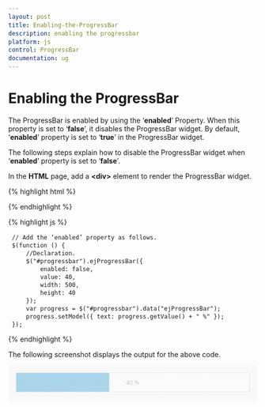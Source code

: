 ```yaml
---
layout: post
title: Enabling-the-ProgressBar
description: enabling the progressbar
platform: js
control: ProgressBar
documentation: ug
---
```


# Enabling the ProgressBar

The ProgressBar is enabled by using the ‘**enabled**’ Property. When this property is set to ‘**false**’, it disables the ProgressBar widget. By default, ‘**enabled**’ property is set to ‘**true**’ in the ProgressBar widget.

The following steps explain how to disable the ProgressBar widget when ‘**enabled**’ property is set to ‘**false**’.

In the **HTML** page, add a **&lt;div&gt;** element to render the ProgressBar widget.

{% highlight html %}

<div class="control">
    <div id="progressbar"></div>
</div>

{% endhighlight %}

{% highlight js %}


     // Add the ‘enabled’ property as follows.
     $(function () {
         //Declaration.
         $("#progressbar").ejProgressBar({
             enabled: false,
             value: 40,
             width: 500,
             height: 40
         });
         var progress = $("#progressbar").data("ejProgressBar");
         progress.setModel({ text: progress.getValue() + " %" });
     });

{% endhighlight %}

The following screenshot displays the output for the above code.

![](/js/ProgressBar/Enabling-the-ProgressBar_images/Enabling-the-ProgressBar_img1.png) 

